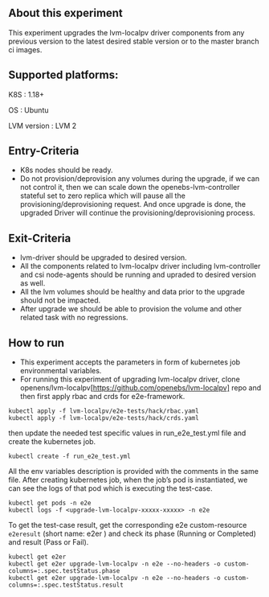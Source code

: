 ## About this experiment

This experiment upgrades the lvm-localpv driver components from any previous version to the latest desired stable version or to the master branch ci images. 

## Supported platforms:

K8S : 1.18+

OS : Ubuntu

LVM version : LVM 2

## Entry-Criteria

- K8s nodes should be ready.
- Do not provision/deprovision any volumes during the upgrade, if we can not control it, then we can scale down the openebs-lvm-controller stateful set to zero replica which will pause all the provisioning/deprovisioning request. And once upgrade is done, the upgraded Driver will continue the provisioning/deprovisioning process.

## Exit-Criteria

- lvm-driver should be upgraded to desired version.
- All the components related to lvm-localpv driver including lvm-controller and csi node-agents should be running and upraded to desired version as well.
- All the lvm volumes should be healthy and data prior to the upgrade should not be impacted.
- After upgrade we should be able to provision the volume and other related task with no regressions.

## How to run

- This experiment accepts the parameters in form of kubernetes job environmental variables.
- For running this experiment of upgrading lvm-localpv driver, clone openens/lvm-localpv[https://github.com/openebs/lvm-localpv] repo and then first apply rbac and crds for e2e-framework.
```
kubectl apply -f lvm-localpv/e2e-tests/hack/rbac.yaml
kubectl apply -f lvm-localpv/e2e-tests/hack/crds.yaml
```
then update the needed test specific values in run_e2e_test.yml file and create the kubernetes job.
```
kubectl create -f run_e2e_test.yml
```
All the env variables description is provided with the comments in the same file.
After creating kubernetes job, when the job’s pod is instantiated, we can see the logs of that pod which is executing the test-case.

```
kubectl get pods -n e2e
kubectl logs -f <upgrade-lvm-localpv-xxxxx-xxxxx> -n e2e
```
To get the test-case result, get the corresponding e2e custom-resource `e2eresult` (short name: e2er ) and check its phase (Running or Completed) and result (Pass or Fail).

```
kubectl get e2er
kubectl get e2er upgrade-lvm-localpv -n e2e --no-headers -o custom-columns=:.spec.testStatus.phase
kubectl get e2er upgrade-lvm-localpv -n e2e --no-headers -o custom-columns=:.spec.testStatus.result
```